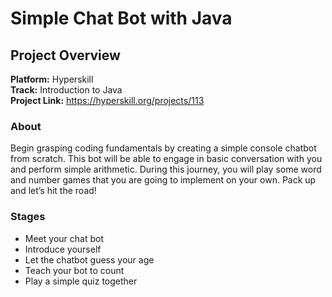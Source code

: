 # Simple Chat Bot with Java

## Project Overview
**Platform:** Hyperskill  
**Track:** Introduction to Java  
**Project Link:** https://hyperskill.org/projects/113

### About
Begin grasping coding fundamentals by creating a simple console chatbot from scratch. This bot will be able to engage in basic conversation with you and perform simple arithmetic. During this journey, you will play some word and number games that you are going to implement on your own. Pack up and let’s hit the road!

### Stages
- Meet your chat bot
- Introduce yourself
- Let the chatbot guess your age
- Teach your bot to count
- Play a simple quiz together